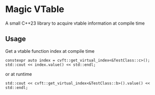 # Magic VTable
A small C++23 library to acquire vtable information at compile time


## Usage
Get a vtable function index at compile time
```
constexpr auto index = cvft::get_virtual_index<&TestClass::c>();
std::cout << index.value() << std::endl;
```
or at runtime
```
std::cout << cvft::get_virtual_index<&TestClass::b>().value() << std::endl;
```